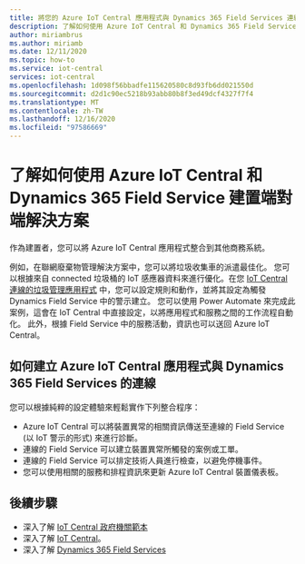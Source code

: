 ```yaml
---
title: 將您的 Azure IoT Central 應用程式與 Dynamics 365 Field Services 連線 | Microsoft Docs
description: 了解如何使用 Azure IoT Central 和 Dynamics 365 Field Service 建置端對端解決方案
author: miriambrus
ms.author: miriamb
ms.date: 12/11/2020
ms.topic: how-to
ms.service: iot-central
services: iot-central
ms.openlocfilehash: 1d098f56bbadfe115620580c8d93fb6dd021550d
ms.sourcegitcommit: d2d1c90ec5218b93abb80b8f3ed49dcf4327f7f4
ms.translationtype: MT
ms.contentlocale: zh-TW
ms.lasthandoff: 12/16/2020
ms.locfileid: "97586669"
---
```

# <a name="build-end-to-end-solution-with-azure-iot-central-and-dynamics-365-field-service"></a>了解如何使用 Azure IoT Central 和 Dynamics 365 Field Service 建置端對端解決方案 
作為建置者，您可以將 Azure IoT Central 應用程式整合到其他商務系統。 

例如，在聯網廢棄物管理解決方案中，您可以將垃圾收集車的派遣最佳化。 您可以根據來自 connected 垃圾桶的 IoT 感應器資料來進行優化。在您 [IoT Central 連線的垃圾管理應用程式](./tutorial-connected-waste-management.md) 中，您可以設定規則和動作，並將其設定為觸發 Dynamics Field Service 中的警示建立。 您可以使用 Power Automate 來完成此案例，這會在 IoT Central 中直接設定，以將應用程式和服務之間的工作流程自動化。 此外，根據 Field Service 中的服務活動，資訊也可以送回 Azure IoT Central。 

## <a name="how-to-connect-your-azure-iot-central-application-with-dynamics-365-field-services"></a>如何建立 Azure IoT Central 應用程式與 Dynamics 365 Field Services 的連線 

您可以根據純粹的設定體驗來輕鬆實作下列整合程序：
* Azure IoT Central 可以將裝置異常的相關資訊傳送至連線的 Field Service (以 IoT 警示的形式) 來進行診斷。
* 連線的 Field Service 可以建立裝置異常所觸發的案例或工單。
* 連線的 Field Service 可以排定技術人員進行檢查，以避免停機事件。
* 您可以使用相關的服務和排程資訊來更新 Azure IoT Central 裝置儀表板。


## <a name="next-steps"></a>後續步驟
* 深入了解 [IoT Central 政府機關範本](./overview-iot-central-government.md)
* 深入了解 [IoT Central](../core/overview-iot-central.md)。
* 深入了解 [Dynamics 365 Field Services](/dynamics365/field-service/cfs-iot-overview)
